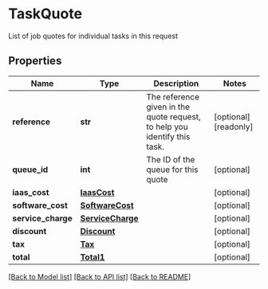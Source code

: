 # TaskQuote

List of job quotes for individual tasks in this request
## Properties
Name | Type | Description | Notes
------------ | ------------- | ------------- | -------------
**reference** | **str** | The reference given in the quote request, to help you identify this task. | [optional] [readonly] 
**queue_id** | **int** | The ID of the queue for this quote | [optional] 
**iaas_cost** | [**IaasCost**](IaasCost.md) |  | [optional] 
**software_cost** | [**SoftwareCost**](SoftwareCost.md) |  | [optional] 
**service_charge** | [**ServiceCharge**](ServiceCharge.md) |  | [optional] 
**discount** | [**Discount**](Discount.md) |  | [optional] 
**tax** | [**Tax**](Tax.md) |  | [optional] 
**total** | [**Total1**](Total1.md) |  | [optional] 

[[Back to Model list]](../README.md#documentation-for-models) [[Back to API list]](../README.md#documentation-for-api-endpoints) [[Back to README]](../README.md)


